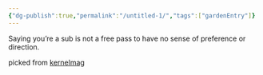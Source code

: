```yaml
---
{"dg-publish":true,"permalink":"/untitled-1/","tags":["gardenEntry"]}
---
```



Saying you’re a sub is not a free pass to have no sense of preference or direction. 

picked from [kernelmag](https://www.kernelmag.io/2/all-the-better-to-see-you )
